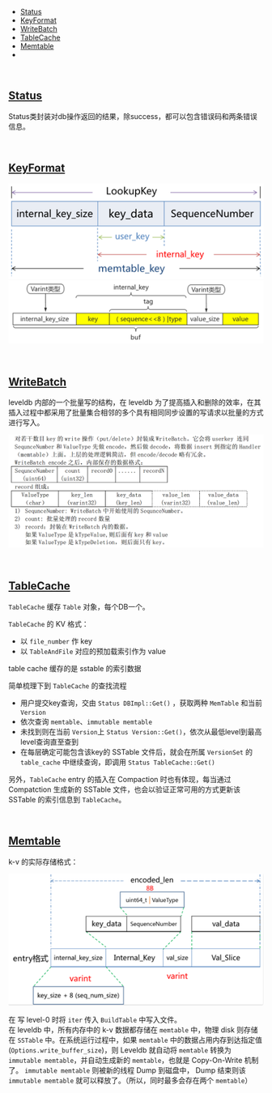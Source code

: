 
- [Status](#Status)
- [KeyFormat](#KeyFormat)
- [WriteBatch](#WriteBatch)
- [TableCache](#TableCache)
- [Memtable](#Memtable)
- []()


&nbsp;   
<a id="Status"></a>
## [Status](https://github.com/rsy56640/read_and_analyse_levelDB/blob/master/architecture/DB/Status-2018-10-02-dz.md)

Status类封装对db操作返回的结果，除success，都可以包含错误码和两条错误信息。


&nbsp;   
<a id="KeyFormat"></a>
## [KeyFormat](https://github.com/rsy56640/read_and_analyse_levelDB/blob/master/architecture/DB/dbformat_key-2018-10-01-ss.md)

![](assets/Key_format_10_04.png)   
![](assets/KV_format2_10_04.png)   


&nbsp;   
<a id="WriteBatch"></a>
## [WriteBatch](https://github.com/rsy56640/read_and_analyse_levelDB/blob/master/architecture/DB/WriteBatch%20-%202018-10-01%20-%20rsy.md)

leveldb 内部的一个批量写的结构，在 leveldb 为了提高插入和删除的效率，在其插入过程中都采用了批量集合相邻的多个具有相同同步设置的写请求以批量的方式进行写入。

![](assets/WriteBatch_rep_content_10_01.png)


&nbsp;   
<a id="TableCache"></a>
## [TableCache](https://github.com/rsy56640/read_and_analyse_levelDB/blob/master/architecture/DB/TableCache%20-%202018-09-30%20-%20rsy.md)

`TableCache` 缓存 `Table` 对象，每个DB一个。

`TableCache` 的 KV 格式：

- 以 `file_number` 作 key
- 以 `TableAndFile` 对应的预加载索引作为 value

table cache 缓存的是 sstable 的索引数据

简单梳理下到 `TableCache` 的查找流程

- 用户提交key查询，交由 `Status DBImpl::Get()` ，获取两种 `MemTable` 和当前 `Version`
- 依次查询 `memtable`、`immutable memtable`
- 未找到则在当前 `Version`上 `Status Version::Get()`，依次从最低level到最高level查询直至查到
- 在每层确定可能包含该key的 SSTable 文件后，就会在所属 `VersionSet` 的 `table_cache` 中继续查询，即调用 `Status TableCache::Get()`

另外，`TableCache` entry 的插入在 Compaction 时也有体现，每当通过 Compatction 生成新的 SSTable 文件，也会以验证正常可用的方式更新该 SSTable 的索引信息到 `TableCache`。


&nbsp;   
<a id="Memtable"></a>
## [Memtable](https://github.com/rsy56640/read_and_analyse_levelDB/blob/master/architecture/DB/Memtable%20-%202018-10-04%20-%20rsy.md)

k-v 的实际存储格式：

![](assets/KV_format_10_04.png)

在 写 level-0 时将 `iter` 传入 `BuildTable` 中写入文件。   
在 leveldb 中，所有内存中的 k-v 数据都存储在 `memtable` 中，物理 disk 则存储在 `SSTable` 中。在系统运行过程中，如果 `memtable` 中的数据占用内存到达指定值(`Options.write_buffer_size`)，则 Leveldb 就自动将 `memtable` 转换为 `immutable memtable`，并自动生成新的 `memtable`，也就是 Copy-On-Write 机制了。
`immutable memtable` 则被新的线程 Dump 到磁盘中， Dump 结束则该 `immutable memtable` 就可以释放了。（所以，同时最多会存在两个  `memtable`）





&nbsp;   
<a id=""></a>
##




&nbsp;   
<a id=""></a>
## []()




